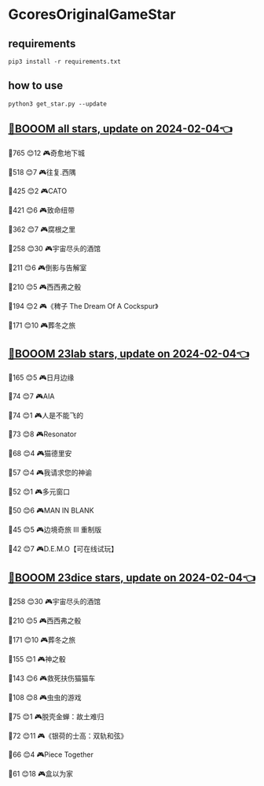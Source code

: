 # GcoresOriginalGameStar

## requirements
```
pip3 install -r requirements.txt
```

## how to use
```
python3 get_star.py --update
```

## [🔗BOOOM all stars, update on 2024-02-04👈](https://raw.githack.com/sichaozhang1112/GcoresOriginalGameStar/main/all.html) 
🌟765 😊12  🎮奇愈地下城              

🌟518 😊7   🎮往复.西隅              

🌟425 😊2   🎮CATO               

🌟421 😊6   🎮致命纽带               

🌟362 😊7   🎮腐根之里               

🌟258 😊30  🎮宇宙尽头的酒馆            

🌟211 😊6   🎮倒影与告解室             

🌟210 😊5   🎮西西弗之骰              

🌟194 😊2   🎮《稗子 The Dream Of A Cockspur》

🌟171 😊10  🎮葬冬之旅               

## [🔗BOOOM 23lab stars, update on 2024-02-04👈](https://raw.githack.com/sichaozhang1112/GcoresOriginalGameStar/main/23lab.html) 
🌟165 😊5   🎮日月边缘               

🌟74  😊7   🎮AIA                

🌟74  😊1   🎮人是不能飞的             

🌟73  😊8   🎮Resonator          

🌟68  😊4   🎮猫德里安               

🌟57  😊4   🎮我请求您的神谕            

🌟52  😊1   🎮多元窗口               

🌟50  😊6   🎮MAN IN BLANK       

🌟45  😊5   🎮边境奇旅 III 重制版       

🌟42  😊7   🎮D.E.M.O【可在线试玩】     

## [🔗BOOOM 23dice stars, update on 2024-02-04👈](https://raw.githack.com/sichaozhang1112/GcoresOriginalGameStar/main/23dice.html) 
🌟258 😊30  🎮宇宙尽头的酒馆            

🌟210 😊5   🎮西西弗之骰              

🌟171 😊10  🎮葬冬之旅               

🌟155 😊1   🎮神之骰                

🌟143 😊6   🎮救死扶伤猫猫车            

🌟108 😊8   🎮虫虫的游戏              

🌟75  😊1   🎮脱壳金蝉：故土难归          

🌟72  😊11  🎮《银荷的士高：双轨和弦》       

🌟66  😊4   🎮Piece Together     

🌟61  😊18  🎮盒以为家               

